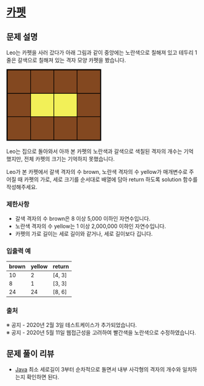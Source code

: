 # [카펫](https://programmers.co.kr/learn/courses/30/lessons/42842)

## 문제 설명
Leo는 카펫을 사러 갔다가 아래 그림과 같이 중앙에는 노란색으로 칠해져 있고 테두리 1줄은 갈색으로 칠해져 있는 격자 모양 카펫을 봤습니다.

<img src="./images/image.png" alt="carpet" style="width:250px;"/>

Leo는 집으로 돌아와서 아까 본 카펫의 노란색과 갈색으로 색칠된 격자의 개수는 기억했지만, 전체 카펫의 크기는 기억하지 못했습니다.

Leo가 본 카펫에서 갈색 격자의 수 brown, 노란색 격자의 수 yellow가 매개변수로 주어질 때 카펫의 가로, 세로 크기를 순서대로 배열에 담아 return 하도록 solution 함수를 작성해주세요.

### 제한사항
- 갈색 격자의 수 brown은 8 이상 5,000 이하인 자연수입니다.
- 노란색 격자의 수 yellow는 1 이상 2,000,000 이하인 자연수입니다.
- 카펫의 가로 길이는 세로 길이와 같거나, 세로 길이보다 깁니다.

### 입출력 예
|brown|yellow|return|
|---|---|---|
|10|2|[4, 3]|
|8|1|[3, 3]|
|24|24|[8, 6]|

### 출처
※ 공지 - 2020년 2월 3일 테스트케이스가 추가되었습니다.  
※ 공지 - 2020년 5월 11일 웹접근성을 고려하여 빨간색을 노란색으로 수정하였습니다.

## 문제 풀이 리뷰
- [Java](./Solution.java)
최소 세로길이 3부터 순차적으로 돌면서 내부 사각형의 격자의 개수와 일치하는지 확인하면 된다.